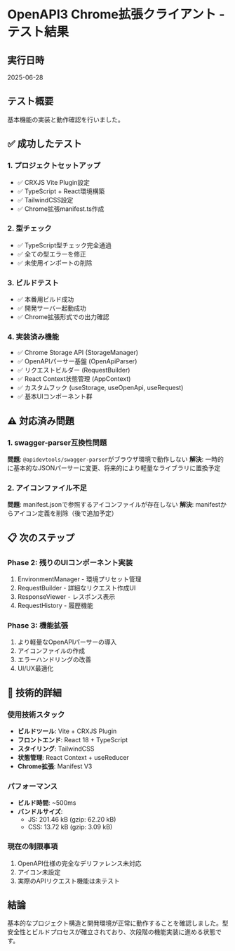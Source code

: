 # OpenAPI3 Chrome拡張クライアント - テスト結果

## 実行日時
2025-06-28

## テスト概要
基本機能の実装と動作確認を行いました。

## ✅ 成功したテスト

### 1. プロジェクトセットアップ
- ✅ CRXJS Vite Plugin設定
- ✅ TypeScript + React環境構築
- ✅ TailwindCSS設定
- ✅ Chrome拡張manifest.ts作成

### 2. 型チェック
- ✅ TypeScript型チェック完全通過
- ✅ 全ての型エラーを修正
- ✅ 未使用インポートの削除

### 3. ビルドテスト
- ✅ 本番用ビルド成功
- ✅ 開発サーバー起動成功
- ✅ Chrome拡張形式での出力確認

### 4. 実装済み機能
- ✅ Chrome Storage API (StorageManager)
- ✅ OpenAPIパーサー基盤 (OpenApiParser)
- ✅ リクエストビルダー (RequestBuilder)
- ✅ React Context状態管理 (AppContext)
- ✅ カスタムフック (useStorage, useOpenApi, useRequest)
- ✅ 基本UIコンポーネント群

## ⚠️ 対応済み問題

### 1. swagger-parser互換性問題
**問題**: `@apidevtools/swagger-parser`がブラウザ環境で動作しない
**解決**: 一時的に基本的なJSONパーサーに変更、将来的により軽量なライブラリに置換予定

### 2. アイコンファイル不足
**問題**: manifest.jsonで参照するアイコンファイルが存在しない
**解決**: manifestからアイコン定義を削除（後で追加予定）

## 📋 次のステップ

### Phase 2: 残りのUIコンポーネント実装
1. EnvironmentManager - 環境プリセット管理
2. RequestBuilder - 詳細なリクエスト作成UI
3. ResponseViewer - レスポンス表示
4. RequestHistory - 履歴機能

### Phase 3: 機能拡張
1. より軽量なOpenAPIパーサーの導入
2. アイコンファイルの作成
3. エラーハンドリングの改善
4. UI/UX最適化

## 🔧 技術的詳細

### 使用技術スタック
- **ビルドツール**: Vite + CRXJS Plugin
- **フロントエンド**: React 18 + TypeScript
- **スタイリング**: TailwindCSS
- **状態管理**: React Context + useReducer
- **Chrome拡張**: Manifest V3

### パフォーマンス
- **ビルド時間**: ~500ms
- **バンドルサイズ**: 
  - JS: 201.46 kB (gzip: 62.20 kB)
  - CSS: 13.72 kB (gzip: 3.09 kB)

### 現在の制限事項
1. OpenAPI仕様の完全なデリファレンス未対応
2. アイコン未設定
3. 実際のAPIリクエスト機能は未テスト

## 結論
基本的なプロジェクト構造と開発環境が正常に動作することを確認しました。型安全性とビルドプロセスが確立されており、次段階の機能実装に進める状態です。